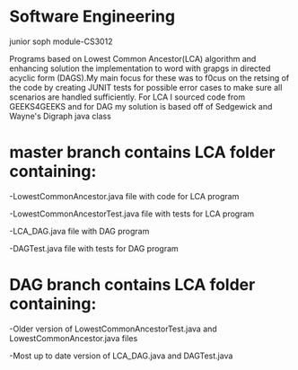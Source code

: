 # Software Engineering
junior soph module-CS3012


Programs based on  Lowest Common Ancestor(LCA) algorithm and enhancing solution the implementation to word with grapgs in directed acyclic form (DAGS).My main focus for these was to f0cus on the retsing of the code by creating JUNIT tests for possible error cases to make sure all scenarios are handled sufficiently. For LCA I sourced code from GEEKS4GEEKS and for DAG my solution is based off of Sedgewick and Wayne's Digraph java class

# master branch contains LCA folder containing:

-LowestCommonAncestor.java file with code for LCA program

-LowestCommonAncestorTest.java file with tests for LCA program

-LCA_DAG.java file with DAG program

-DAGTest.java file with tests for DAG program





# DAG branch contains LCA folder containing:

-Older version of LowestCommonAncestorTest.java and LowestCommonAncestor.java files

-Most up to date version of LCA_DAG.java and DAGTest.java
 
